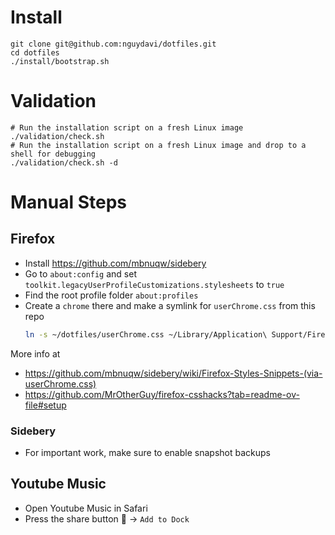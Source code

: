 # Install
```
git clone git@github.com:nguydavi/dotfiles.git
cd dotfiles
./install/bootstrap.sh
```

# Validation
```
# Run the installation script on a fresh Linux image
./validation/check.sh
# Run the installation script on a fresh Linux image and drop to a shell for debugging
./validation/check.sh -d
```

# Manual Steps

## Firefox
* Install https://github.com/mbnuqw/sidebery
* Go to `about:config` and set `toolkit.legacyUserProfileCustomizations.stylesheets` to `true`
* Find the root profile folder `about:profiles`
* Create a `chrome` there and make a symlink for `userChrome.css` from this repo
    ```sh
    ln -s ~/dotfiles/userChrome.css ~/Library/Application\ Support/Firefox/Profiles/abcdefg123.default-release/chrome/userChrome.css
    ```

More info at
* https://github.com/mbnuqw/sidebery/wiki/Firefox-Styles-Snippets-(via-userChrome.css)
* https://github.com/MrOtherGuy/firefox-csshacks?tab=readme-ov-file#setup

### Sidebery
* For important work, make sure to enable snapshot backups

## Youtube Music
* Open Youtube Music in Safari
* Press the share button  -> `Add to Dock`
